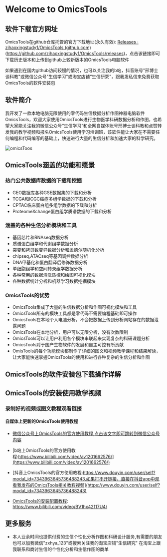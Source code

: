 # Welcome to OmicsTools

## 软件下载官方网址

OmicsTools在github仓库托管的官方下载地址(永久有效): [Releases · zihaoxingstudy1/OmicsTools (github.com)](https://github.com/zihaoxingstudy1/OmicsTools/releases) (https://github.com/zihaoxingstudy1/OmicsTools/releases)，点击该链接即可下载历史版本和上传到github上较新版本的OmicsTools电脑软件

如果遇到在国内github访问较慢的情况，也可以关注我的b站，抖音账号"邢博士谈科教"或微信公众号"生信学习"或淘宝店铺“生信研究”，跟我发私信来免费获取OmicsTools的软件安装包

## 软件简介

我开发了一款本地电脑无限使用的零代码生信数据分析作图神器电脑软件OmicsTools，欢迎大家使用OmicsTools进行生物医学科研数据分析和作图，也希望大家能关注我的微信公众号“生信学习”和全网自媒体账号邢博士谈科教和点赞转发我的教学视频和报名OmicsTools使用学习培训班，该软件能让大家在不需要任何编程和代码编写的基础上，快速进行大量的生信分析和加速大家的科学研究。

![omicsToos](img/omicstools.ico)



## OmicsTools涵盖的功能和愿景

### 热门公共数据库数据的下载和挖掘

* GEO数据库各种GSE数据集的下载和分析
* TCGA和ICGC癌症多组学数据的下载和分析
* CPTAC临床蛋白组多组学数据的下载和分析
* ProteomeXchange蛋白组学质谱数据的下载和分析

### 涵盖的各种生信分析模块和工具

* 基因芯片和RNAseq数据分析
* 质谱蛋白组学和代谢组学数据分析
* 突变和拷贝数变异数据分析和孟德尔随机化分析
* chipseq,ATACseq等基因调控数据分析
* DNA甲基化和蛋白翻译后修饰数据分析
* 单细胞组学和空间转录组学数据分析
* 各种常用的数据清洗质控和绘图可视化模块
* 各种数据统计分析和机器学习数据挖掘模块

### OmicsTools的优势

* OmicsTools集成了大量的生信数据分析和作图可视化模块和工具
* OmicsTools所有的模块工具都是零代码不需要编程基础即可操作
* OmicsTools在本地个人电脑分析，不会把数据上传到分析网站存在的数据泄露问题
* OmicsTools在本地分析，用户可以无限分析，没有次数限制
* OmicsTools可以让用户利用各个模块串联起来实现复杂的科研课题分析
* OmicsTools对于国产生物软件的发展和自主可控有所贡献
* OmisTools的每个功能模块都制作了详细的图文和视频教学课程和结果解读，让大家能快速掌握OmicsTools的使用和进行各种复杂的生信分析和作图

## OmicsTools的软件安装包下载操作详解



## OmicsTools的安装使用教学视频


### 录制好的视频或图文教程观看链接

#### 自媒体上更新的OmicsTools使用教程

* [微信公众号上OmicsTools的官方使用教程,点击该文字即可跳转到微信公众号内容](https://mp.weixin.qq.com/s?__biz=MzIyMDcxNjYzNQ==&mid=2247485424&idx=1&sn=d8611df6f38809e230b4042461b680b9&chksm=97c68cc4a0b105d2f02e95b34d023faf8641bbfb30fc61b6c2dc3f8ae7b1f6f51ba0443e4b66&payreadticket=HKEgLzO5tI4-B0rAqck1joLxSP37_5VD3JRuFxmPaMnYeyAzw2FSBGg8xgOZOsmeSBzBtgw#rd)

* [b站上OmicsTools的官方使用教程:https://www.bilibili.com/video/av1201662576/](https://www.bilibili.com/video/av1201662576/)

* [抖音上OmicsTools的官方使用教程:https://www.douyin.com/user/self?modal_id=7343963645736488243,如果打不开链接，直接在抖音app中观看我发布的OmicsTools相关教程视频](https://www.douyin.com/user/self?modal_id=7343963645736488243)

* [OmicsTools的安装配置教程](https://www.bilibili.com/video/BV1hx42117U4/): https://www.bilibili.com/video/BV1hx42117U4/

  

## 更多服务

* 本人业余时间也提供付费的生信个性化分析作图和科研设计服务,有需要的朋友也可以加我微信"zxhya_123"或搜索关注我的淘宝店铺"生信研究" 在淘宝上跟我联系和商讨生信的个性化分析和生信作图的商单

  



